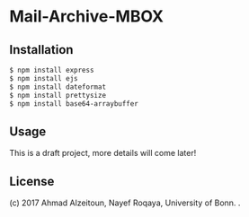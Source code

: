 # Mail-Archive-MBOX

## Installation

```bash
$ npm install express
$ npm install ejs
$ npm install dateformat
$ npm install prettysize
$ npm install base64-arraybuffer
```

## Usage
This is a draft project, more details will come later!





## License

(c) 2017 Ahmad Alzeitoun, Nayef Roqaya, University of Bonn.
.
